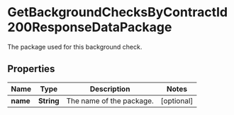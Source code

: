 

# GetBackgroundChecksByContractId200ResponseDataPackage

The package used for this background check.

## Properties

| Name | Type | Description | Notes |
|------------ | ------------- | ------------- | -------------|
|**name** | **String** | The name of the package. |  [optional] |



